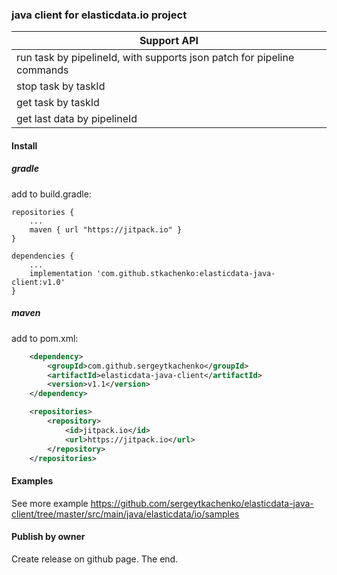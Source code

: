 ### java client for elasticdata.io project

| Support API  |
| ------------- |
| run task by pipelineId, with supports json patch for pipeline commands |
| stop task by taskId  |
| get task by taskId  |
| get last data by pipelineId  |

#### Install 

##### gradle

add to build.gradle: 
```
repositories {
    ...
    maven { url "https://jitpack.io" }
}
```
 
```
dependencies {
    ...
    implementation 'com.github.stkachenko:elasticdata-java-client:v1.0'
}
```
##### maven

add to pom.xml: 
```xml
    <dependency>
        <groupId>com.github.sergeytkachenko</groupId>
        <artifactId>elasticdata-java-client</artifactId>
        <version>v1.1</version>
    </dependency>
```

```xml
    <repositories>
        <repository>
            <id>jitpack.io</id>
            <url>https://jitpack.io</url>
        </repository>
    </repositories>
```

#### Examples  

See more example https://github.com/sergeytkachenko/elasticdata-java-client/tree/master/src/main/java/elasticdata/io/samples

#### Publish by owner 

Create release on github page. The end. 
